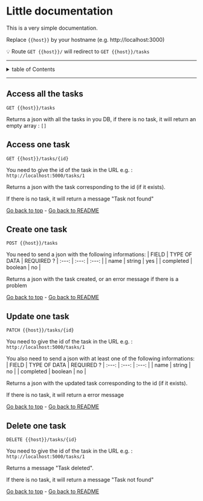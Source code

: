 # Little documentation

This is a very simple documentation. 

Replace `{{host}}` by your hostname (e.g. http://localhost:3000)

:bulb: Route `GET {{host}}/` will redirect to `GET {{host}}/tasks`

___
<details>
<summary>table of Contents</summary>

- [Little documentation](#little-documentation)
  - [Access all the tasks](#access-all-the-tasks)
  - [Access one task](#access-one-task)
  - [Create one task](#create-one-task)
  - [Update one task](#update-one-task)
  - [Delete one task](#delete-one-task)
</details>

___


## Access all the tasks

  ```
  GET {{host}}/tasks
  ``` 
  Returns a json with all the tasks in you DB, if there is no task, it will return an empty array : `[]`

## Access one task

```
GET {{host}}/tasks/{id}
``` 
You need to give the id of the task in the URL
e.g. : `http://localhost:5000/tasks/1`


Returns a json with the task corresponding to the id (if it exists).

If there is no task, it will return a message "Task not found"

[Go back to top](#little-documentation) - [Go back to README](../README.md)

## Create one task

```
POST {{host}}/tasks
``` 
You need to send a json with the following informations:
| FIELD | TYPE OF DATA | REQUIRED ?
| :---: | :---: | :---: |
| name | string | yes |
| completed | boolean | no |

Returns a json with the task created, or an error message if there is a problem

[Go back to top](#little-documentation) - [Go back to README](../README.md)

## Update one task

```
PATCH {{host}}/tasks/{id}
``` 
You need to give the id of the task in the URL
e.g. : `http://localhost:5000/tasks/1`

You also need to send a json with at least one of the following informations:
| FIELD | TYPE OF DATA | REQUIRED ?
| :---: | :---: | :---: |
| name | string | no |
| completed | boolean | no |

Returns a json with the updated task corresponding to the id (if it exists).

If there is no task, it will return a error message

[Go back to top](#little-documentation) - [Go back to README](../README.md)

## Delete one task

```
DELETE {{host}}/tasks/{id}
``` 
You need to give the id of the task in the URL
e.g. : `http://localhost:5000/tasks/1`

Returns a message "Task deleted".

If there is no task, it will return a message "Task not found"

[Go back to top](#little-documentation) - [Go back to README](../README.md)
